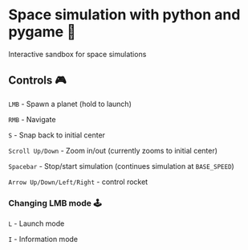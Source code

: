 # Space simulation with python and pygame 🚀
Interactive sandbox for space simulations 

## Controls 🎮
`LMB` - Spawn a planet (hold to launch)

`RMB` - Navigate

`S` - Snap back to initial center

`Scroll Up/Down` - Zoom in/out (currently zooms to initial center)

`Spacebar` - Stop/start simulation (continues simulation at `BASE_SPEED`)

`Arrow Up/Down/Left/Right` - control rocket

### Changing LMB mode 🕹️
`L` - Launch mode

`I` - Information mode
